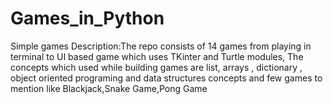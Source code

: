 # Games_in_Python
Simple games
Description:The repo consists of 14 games from playing in terminal to UI based game which uses TKinter and Turtle modules, The concepts which used while building games are list, arrays , dictionary , object oriented programing and data structures concepts and few games to mention like Blackjack,Snake Game,Pong Game
